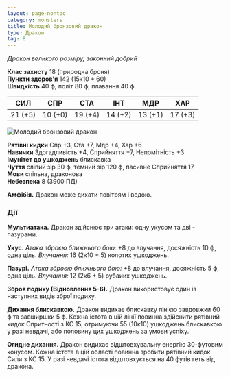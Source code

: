 ```yaml
---
layout: page-nontoc
category: monsters
title: Молодий бронзовий дракон
type: Дракон
tag: 8
---
```


_Дракон великого розміру, законний добрий_

**Клас захисту** 18 (природна броня)    
**Пункти здоров'я** 142 (15к10 + 60)    
**Швидкість** 40 ф, політ 80 ф, плавання 40 ф.

| СИЛ     | СПР     | СТА     | ІНТ     | МДР     | ХАР     |
| ------- | ------- | ------- | ------- | ------- | ------- |
| 21 (+5) | 10 (+0) | 19 (+4) | 14 (+2) | 13 (+1) | 17 (+3) |

![Молодий бронзовий дракон](https://www.dndbeyond.com/avatars/thumbnails/30782/510/1000/1000/638061964683655080.png)

**Рятівні кидки** Спр +3, Ста +7, Мдр +4, Хар +6    
**Навички** Здогадливість +4, Сприйняття +7, Непомітність +3    
**Імунітет до ушкоджень** блискавка    
**Чуття** сліпий зір 30 ф, темний зір 120 ф, пасивне Сприйняття 17    
**Мови** спільна, драконова    
**Небезпека** 8 (3900 ПД)

**Амфібія.** Дракон може дихати повітрям і водою.

### Дії
**Мультиатака.** Дракон здійснює три атаки: одну укусом та дві - пазурами.    

**Укус.** _Атака зброєю ближнього бою:_ +8 до влучання, досяжність 10 ф, одна ціль. _Влучання:_ 16 (2к10 + 5) колотих ушкоджень.    

**Пазурі.** _Атака зброєю ближнього бою:_ +8 до влучання, досяжність 5 ф, одна ціль. _Влучання:_ 12 (2к6 + 5) рубаиих ушкоджень.    

**Зброя подиху (Відновлення 5-6).** Дракон використовує один із наступних видів зброї подиху.    

**Дихання блискавкою.** Дракон видихає блискавку лінією завдовжки 60 ф та завширшки 5 ф. Кожна істота в цій лінії повинна здійснити рятівний кидок Спритності з КС 15, отримуючи 55 (10к10) ушкоджень блискавкою у разі невдачі, або половину цих ушкоджень за умови успіху.    

**Огидне дихання.** Дракон видихає відштовхувальну енергію 30-футовим конусом. Кожна істота в цій області повинна зробити рятівний кидок Сили з КС 15. У разі невдачі істота відштовхується на 40 футів геть від дракона.
